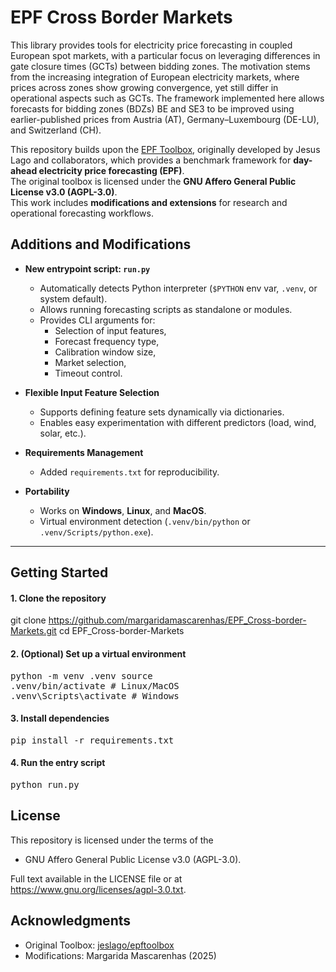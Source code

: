 # EPF Cross Border Markets

This library provides tools for electricity price forecasting in coupled European spot markets, with a particular focus on leveraging differences in gate closure times (GCTs) between bidding zones.
The motivation stems from the increasing integration of European electricity markets, where prices across zones show growing convergence, yet still differ in operational aspects such as GCTs.
The framework implemented here allows forecasts for bidding zones (BDZs) BE and SE3 to be improved using earlier-published prices from Austria (AT), Germany–Luxembourg (DE-LU), and Switzerland (CH).

This repository builds upon the [EPF Toolbox](https://github.com/jeslago/epftoolbox), originally developed by Jesus Lago and collaborators, which provides a benchmark framework for **day-ahead electricity price forecasting (EPF)**.  
The original toolbox is licensed under the **GNU Affero General Public License v3.0 (AGPL-3.0)**.  
This work includes **modifications and extensions** for research and operational forecasting workflows.

## Additions and Modifications

- **New entrypoint script: `run.py`**
  - Automatically detects Python interpreter (`$PYTHON` env var, `.venv`, or system default).
  - Allows running forecasting scripts as standalone or modules.
  - Provides CLI arguments for:
    - Selection of input features,
    - Forecast frequency type,
    - Calibration window size,
    - Market selection,
    - Timeout control.

- **Flexible Input Feature Selection**
  - Supports defining feature sets dynamically via dictionaries.
  - Enables easy experimentation with different predictors (load, wind, solar, etc.).

- **Requirements Management**
  - Added `requirements.txt` for reproducibility.
    
- **Portability**
  - Works on **Windows**, **Linux**, and **MacOS**.
  - Virtual environment detection (`.venv/bin/python` or `.venv/Scripts/python.exe`).

---

## Getting Started

#### 1. Clone the repository

git clone https://github.com/margaridamascarenhas/EPF_Cross-border-Markets.git
cd EPF_Cross-border-Markets

#### 2. (Optional) Set up a virtual environment

<pre>python -m venv .venv source
.venv/bin/activate # Linux/MacOS 
.venv\Scripts\activate # Windows </pre>

#### 3. Install dependencies

<pre>pip install -r requirements.txt</pre>

#### 4. Run the entry script

<pre>python run.py</pre>


## License

This repository is licensed under the terms of the
 - GNU Affero General Public License v3.0 (AGPL-3.0).

Full text available in the LICENSE file or at https://www.gnu.org/licenses/agpl-3.0.txt.


## Acknowledgments

 - Original Toolbox: [jeslago/epftoolbox](https://github.com/jeslago/epftoolbox)
 - Modifications: Margarida Mascarenhas (2025)
